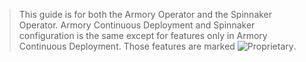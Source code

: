 > This guide is for both the Armory Operator and the Spinnaker Operator. Armory Continuous Deployment and Spinnaker configuration is the same except for features only in Armory Continuous Deployment. Those features are marked ![Proprietary](/images/proprietary.svg). 